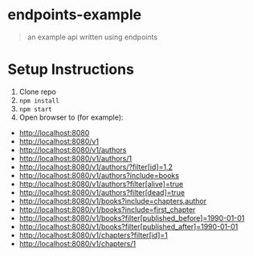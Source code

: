 # endpoints-example
> an example api written using endpoints

# Setup Instructions

1. Clone repo
2. `npm install`
3. `npm start`
4. Open browser to (for example):
  - [http://localhost:8080](http://localhost:8080)
  - [http://localhost:8080/v1](http://localhost:8080/v1)
  - [http://localhost:8080/v1/authors](http://localhost:8080/v1/authors)
  - [http://localhost:8080/v1/authors/1](http://localhost:8080/v1/authors/1)
  - [http://localhost:8080/v1/authors/?filter[id]=1,2](http://localhost:8080/v1/authors/?filter[id]=1,2)
  - [http://localhost:8080/v1/authors?include=books](http://localhost:8080/v1/authors?include=books)
  - [http://localhost:8080/v1/authors?filter[alive]=true](http://localhost:8080/v1/authors?filter[alive]=true)
  - [http://localhost:8080/v1/authors?filter[dead]=true](http://localhost:8080/v1/authors?filter[dead]=true)
  - [http://localhost:8080/v1/books?include=chapters,author](http://localhost:8080/v1/books?include=chapters,author)
  - [http://localhost:8080/v1/books?include=first_chapter](http://localhost:8080/v1/books?include=first_chapter)
  - [http://localhost:8080/v1/books?filter[published_before]=1990-01-01](http://localhost:8080/v1/books?filter[published_before]=1990-01-01)
  - [http://localhost:8080/v1/books?filter[published_after]=1990-01-01](http://localhost:8080/v1/books?filter[published_after]=1990-01-01)
  - [http://localhost:8080/v1/chapters?filter[id]=1](http://localhost:8080/v1/chapters?filter[id]=1)
  - [http://localhost:8080/v1/chapters/1](http://localhost:8080/v1/chapters/1)
